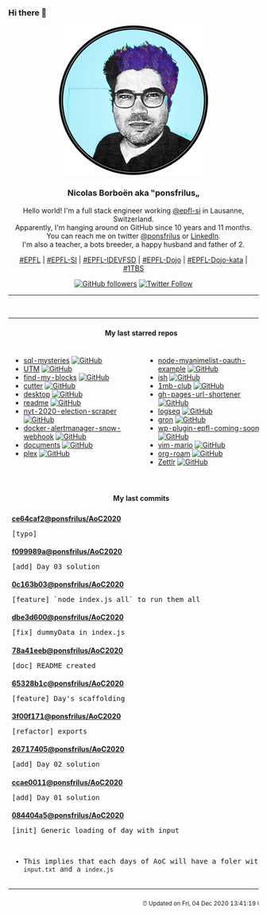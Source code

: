 ### Hi there 👋

<p align="center">
  <!-- use https://avatars3.githubusercontent.com/u/176002?v=4 for your default github picture -->
  <img src="https://raw.githubusercontent.com/ponsfrilus/ponsfrilus/master/img/ponsfrilus.png" title="Nicolas Borboën aka ‟ponsfrilus„" alt="Nicolas Borboën aka ‟ponsfrilus„" />
  <h3 align="center">
    Nicolas Borboën aka ‟ponsfrilus„
  </h3>
  <p align="center">
    Hello world! I'm a full stack engineer working <a href="https://github.com/epfl-si">@epfl-si</a> in Lausanne, Switzerland.
    <br />Apparently, I'm hanging around on GitHub since 10 years and 11 months.
    <br />You can reach me on twitter <a href="https://twitter.com/ponsfrilus">@ponsfrilus</a> or <a href="http://linkedin.com/in/nicolasborboen">LinkedIn</a>.
    <br />I'm also a teacher, a bots breeder, a happy husband and father of 2.
  </p>
  <p align="center">
    <a href="https://www.epfl.ch">#EPFL</a> | 
    <a href="https://github.com/epfl-si/">#EPFL-SI</a> | 
    <a href="https://github.com/epfl-idevfsd">#EPFL-IDEVFSD</a> | 
    <a href="https://github.com/topics/epfl-dojo">#EPFL-Dojo</a> | 
    <a href="https://github.com/topics/epfl-dojo-kata">#EPFL-Dojo-kata</a> | 
    <a href="https://en.wikipedia.org/wiki/Indentation_style#Variant:_1TBS_(OTBS)">#1TBS</a>
  </p>
  <p align="center">
    <a href="https://github.com/ponsfrilus"><img alt="GitHub followers" src="https://img.shields.io/github/followers/ponsfrilus?label=Follow%20me%20on%20github&style=social"></a>
    <a href="https://twitter.com/ponsfrilus"><img alt="Twitter Follow" src="https://img.shields.io/twitter/follow/ponsfrilus?label=follow%20me%20on%20twitter&style=social"></a>
  </p>
  </p><hr><table align="center">
<tr>
<td colspan="2" align="center"><h4>My last starred repos</h4></td>
</tr>
<tr>
<td valign="top">
<ul>
<li>
<a href="https://github.com/NUKnightLab/sql-mysteries" title="Inspired by @veltman's command-line mystery, use SQL to research clues and find out whodunit!" target="_blank">sql-mysteries</a>&nbsp;<a href="https://github.com/NUKnightLab/sql-mysteries" title="Inspired by @veltman's command-line mystery, use SQL to research clues and find out whodunit!" target="_blank"><img src="https://img.shields.io/github/stars/NUKnightLab/sql-mysteries?style=social" alt="GitHub"></a>
</li>
<li>
<a href="https://github.com/utmapp/UTM" title="Virtual machines for iOS" target="_blank">UTM</a>&nbsp;<a href="https://github.com/utmapp/UTM" title="Virtual machines for iOS" target="_blank"><img src="https://img.shields.io/github/stars/utmapp/UTM?style=social" alt="GitHub"></a>
</li>
<li>
<a href="https://github.com/eddysims/find-my-blocks" title="A tool to help you find what Gutenbergs blocks you have used on your website and where they are located." target="_blank">find-my-blocks</a>&nbsp;<a href="https://github.com/eddysims/find-my-blocks" title="A tool to help you find what Gutenbergs blocks you have used on your website and where they are located." target="_blank"><img src="https://img.shields.io/github/stars/eddysims/find-my-blocks?style=social" alt="GitHub"></a>
</li>
<li>
<a href="https://github.com/radareorg/cutter" title="Free and Open Source Reverse Engineering Platform powered by radare2" target="_blank">cutter</a>&nbsp;<a href="https://github.com/radareorg/cutter" title="Free and Open Source Reverse Engineering Platform powered by radare2" target="_blank"><img src="https://img.shields.io/github/stars/radareorg/cutter?style=social" alt="GitHub"></a>
</li>
<li>
<a href="https://github.com/desktop/desktop" title="Simple collaboration from your desktop" target="_blank">desktop</a>&nbsp;<a href="https://github.com/desktop/desktop" title="Simple collaboration from your desktop" target="_blank"><img src="https://img.shields.io/github/stars/desktop/desktop?style=social" alt="GitHub"></a>
</li>
<li>
<a href="https://github.com/notifyme-app/readme" title="Overview of NotifyMe: A decentralised check-in system for meetings and events" target="_blank">readme</a>&nbsp;<a href="https://github.com/notifyme-app/readme" title="Overview of NotifyMe: A decentralised check-in system for meetings and events" target="_blank"><img src="https://img.shields.io/github/stars/notifyme-app/readme?style=social" alt="GitHub"></a>
</li>
<li>
<a href="https://github.com/alex/nyt-2020-election-scraper" title="null" target="_blank">nyt-2020-election-scraper</a>&nbsp;<a href="https://github.com/alex/nyt-2020-election-scraper" title="null" target="_blank"><img src="https://img.shields.io/github/stars/alex/nyt-2020-election-scraper?style=social" alt="GitHub"></a>
</li>
<li>
<a href="https://github.com/camptocamp/docker-alertmanager-snow-webhook" title="null" target="_blank">docker-alertmanager-snow-webhook</a>&nbsp;<a href="https://github.com/camptocamp/docker-alertmanager-snow-webhook" title="null" target="_blank"><img src="https://img.shields.io/github/stars/camptocamp/docker-alertmanager-snow-webhook?style=social" alt="GitHub"></a>
</li>
<li>
<a href="https://github.com/CrowdNotifier/documents" title="null" target="_blank">documents</a>&nbsp;<a href="https://github.com/CrowdNotifier/documents" title="null" target="_blank"><img src="https://img.shields.io/github/stars/CrowdNotifier/documents?style=social" alt="GitHub"></a>
</li>
<li>
<a href="https://github.com/IBM/plex" title="The package of IBM’s typeface, IBM Plex." target="_blank">plex</a>&nbsp;<a href="https://github.com/IBM/plex" title="The package of IBM’s typeface, IBM Plex." target="_blank"><img src="https://img.shields.io/github/stars/IBM/plex?style=social" alt="GitHub"></a>
</li>
</ul>
<img width="450" height="1" /></td>
<td valign="top">
<ul>
<li>
<a href="https://github.com/ipmanlk/node-myanimelist-oauth-example" title="How to generate an Access Token using the new MyAnimeList's API." target="_blank">node-myanimelist-oauth-example</a>&nbsp;<a href="https://github.com/ipmanlk/node-myanimelist-oauth-example" title="How to generate an Access Token using the new MyAnimeList's API." target="_blank"><img src="https://img.shields.io/github/stars/ipmanlk/node-myanimelist-oauth-example?style=social" alt="GitHub"></a>
</li>
<li>
<a href="https://github.com/ish-app/ish" title="Linux shell for iOS" target="_blank">ish</a>&nbsp;<a href="https://github.com/ish-app/ish" title="Linux shell for iOS" target="_blank"><img src="https://img.shields.io/github/stars/ish-app/ish?style=social" alt="GitHub"></a>
</li>
<li>
<a href="https://github.com/bradleytaunt/1mb-club" title="An exclusive members-only club for web pages weighing less than 1 megabyte" target="_blank">1mb-club</a>&nbsp;<a href="https://github.com/bradleytaunt/1mb-club" title="An exclusive members-only club for web pages weighing less than 1 megabyte" target="_blank"><img src="https://img.shields.io/github/stars/bradleytaunt/1mb-club?style=social" alt="GitHub"></a>
</li>
<li>
<a href="https://github.com/nelsontky/gh-pages-url-shortener" title="Minimal URL shortener that can be entirely hosted on GitHub pages." target="_blank">gh-pages-url-shortener</a>&nbsp;<a href="https://github.com/nelsontky/gh-pages-url-shortener" title="Minimal URL shortener that can be entirely hosted on GitHub pages." target="_blank"><img src="https://img.shields.io/github/stars/nelsontky/gh-pages-url-shortener?style=social" alt="GitHub"></a>
</li>
<li>
<a href="https://github.com/logseq/logseq" title="A privacy-first, open-source platform for knowledge sharing and management. " target="_blank">logseq</a>&nbsp;<a href="https://github.com/logseq/logseq" title="A privacy-first, open-source platform for knowledge sharing and management. " target="_blank"><img src="https://img.shields.io/github/stars/logseq/logseq?style=social" alt="GitHub"></a>
</li>
<li>
<a href="https://github.com/tomnomnom/gron" title="Make JSON greppable!" target="_blank">gron</a>&nbsp;<a href="https://github.com/tomnomnom/gron" title="Make JSON greppable!" target="_blank"><img src="https://img.shields.io/github/stars/tomnomnom/gron?style=social" alt="GitHub"></a>
</li>
<li>
<a href="https://github.com/epfl-si/wp-plugin-epfl-coming-soon" title="Basic WordPress plugin that allows to display a coming soon / maintenance page. Rest API status + wp cli maintenance-mode." target="_blank">wp-plugin-epfl-coming-soon</a>&nbsp;<a href="https://github.com/epfl-si/wp-plugin-epfl-coming-soon" title="Basic WordPress plugin that allows to display a coming soon / maintenance page. Rest API status + wp cli maintenance-mode." target="_blank"><img src="https://img.shields.io/github/stars/epfl-si/wp-plugin-epfl-coming-soon?style=social" alt="GitHub"></a>
</li>
<li>
<a href="https://github.com/rbtnn/vim-mario" title="Mario on Vim" target="_blank">vim-mario</a>&nbsp;<a href="https://github.com/rbtnn/vim-mario" title="Mario on Vim" target="_blank"><img src="https://img.shields.io/github/stars/rbtnn/vim-mario?style=social" alt="GitHub"></a>
</li>
<li>
<a href="https://github.com/org-roam/org-roam" title="Rudimentary Roam replica with Org-mode" target="_blank">org-roam</a>&nbsp;<a href="https://github.com/org-roam/org-roam" title="Rudimentary Roam replica with Org-mode" target="_blank"><img src="https://img.shields.io/github/stars/org-roam/org-roam?style=social" alt="GitHub"></a>
</li>
<li>
<a href="https://github.com/Zettlr/Zettlr" title="A Markdown Editor for the 21st century." target="_blank">Zettlr</a>&nbsp;<a href="https://github.com/Zettlr/Zettlr" title="A Markdown Editor for the 21st century." target="_blank"><img src="https://img.shields.io/github/stars/Zettlr/Zettlr?style=social" alt="GitHub"></a>
</li>
</ul>
<img width="450" height="1" /></td>
</tr>
<tr>
<td colspan="2" align="center"><h4>My last commits</h4></td>
</tr>
<tr>
        <td colspan="2">
          <div><strong><a href="https://api.github.com/repos/ponsfrilus/AoC2020/commits/ce64caf275ac250f3fc41eb2d47e457c06bfe375" title="2020-12-03T15:41:24.000+01:00" target="_blank">ce64caf2</a><a href="https://github.com/ponsfrilus">@ponsfrilus</a><a href="https://github.com/ponsfrilus/AoC2020" title="null">/AoC2020</a></strong></div>
          <pre>[typo]</pre>
        </td>
        </tr><tr>
        <td colspan="2">
          <div><strong><a href="https://api.github.com/repos/ponsfrilus/AoC2020/commits/f099989ac2880f45e207eb728873fb2e10b3ddc7" title="2020-12-03T15:41:01.000+01:00" target="_blank">f099989a</a><a href="https://github.com/ponsfrilus">@ponsfrilus</a><a href="https://github.com/ponsfrilus/AoC2020" title="null">/AoC2020</a></strong></div>
          <pre>[add] Day 03 solution</pre>
        </td>
        </tr><tr>
        <td colspan="2">
          <div><strong><a href="https://api.github.com/repos/ponsfrilus/AoC2020/commits/0c163b037da1e41ab3e482166cc82aa0de0ebeb2" title="2020-12-02T13:03:11.000+01:00" target="_blank">0c163b03</a><a href="https://github.com/ponsfrilus">@ponsfrilus</a><a href="https://github.com/ponsfrilus/AoC2020" title="null">/AoC2020</a></strong></div>
          <pre>[feature] `node index.js all` to run them all</pre>
        </td>
        </tr><tr>
        <td colspan="2">
          <div><strong><a href="https://api.github.com/repos/ponsfrilus/AoC2020/commits/dbe3d6002f5e4864a1702daebc3e06e0e544ba07" title="2020-12-02T12:24:58.000+01:00" target="_blank">dbe3d600</a><a href="https://github.com/ponsfrilus">@ponsfrilus</a><a href="https://github.com/ponsfrilus/AoC2020" title="null">/AoC2020</a></strong></div>
          <pre>[fix] dummyData in index.js</pre>
        </td>
        </tr><tr>
        <td colspan="2">
          <div><strong><a href="https://api.github.com/repos/ponsfrilus/AoC2020/commits/78a41eeb82dd2c413382dec12a938c3dd011bad7" title="2020-12-02T12:14:29.000+01:00" target="_blank">78a41eeb</a><a href="https://github.com/ponsfrilus">@ponsfrilus</a><a href="https://github.com/ponsfrilus/AoC2020" title="null">/AoC2020</a></strong></div>
          <pre>[doc] README created</pre>
        </td>
        </tr><tr>
        <td colspan="2">
          <div><strong><a href="https://api.github.com/repos/ponsfrilus/AoC2020/commits/65328b1c55143b4b9578593c04eadea8f68d5bb1" title="2020-12-02T12:14:12.000+01:00" target="_blank">65328b1c</a><a href="https://github.com/ponsfrilus">@ponsfrilus</a><a href="https://github.com/ponsfrilus/AoC2020" title="null">/AoC2020</a></strong></div>
          <pre>[feature] Day's scaffolding</pre>
        </td>
        </tr><tr>
        <td colspan="2">
          <div><strong><a href="https://api.github.com/repos/ponsfrilus/AoC2020/commits/3f00f1713be9b9deba910bfcffd2b45296e4ca91" title="2020-12-02T12:13:57.000+01:00" target="_blank">3f00f171</a><a href="https://github.com/ponsfrilus">@ponsfrilus</a><a href="https://github.com/ponsfrilus/AoC2020" title="null">/AoC2020</a></strong></div>
          <pre>[refactor] exports</pre>
        </td>
        </tr><tr>
        <td colspan="2">
          <div><strong><a href="https://api.github.com/repos/ponsfrilus/AoC2020/commits/2671740510f7b36b57a93102d481ee28b9b9ce18" title="2020-12-02T10:42:47.000+01:00" target="_blank">26717405</a><a href="https://github.com/ponsfrilus">@ponsfrilus</a><a href="https://github.com/ponsfrilus/AoC2020" title="null">/AoC2020</a></strong></div>
          <pre>[add] Day 02 solution</pre>
        </td>
        </tr><tr>
        <td colspan="2">
          <div><strong><a href="https://api.github.com/repos/ponsfrilus/AoC2020/commits/ccae00114e77a187dfe69f07a7001a2c48ac4ac5" title="2020-12-02T10:42:36.000+01:00" target="_blank">ccae0011</a><a href="https://github.com/ponsfrilus">@ponsfrilus</a><a href="https://github.com/ponsfrilus/AoC2020" title="null">/AoC2020</a></strong></div>
          <pre>[add] Day 01 solution</pre>
        </td>
        </tr><tr>
        <td colspan="2">
          <div><strong><a href="https://api.github.com/repos/ponsfrilus/AoC2020/commits/084404a545742ecc1165d10b9f9b9ca58cc74357" title="2020-12-02T10:42:19.000+01:00" target="_blank">084404a5</a><a href="https://github.com/ponsfrilus">@ponsfrilus</a><a href="https://github.com/ponsfrilus/AoC2020" title="null">/AoC2020</a></strong></div>
          <pre>[init] Generic loading of day with input

- This implies that each days of AoC will have a foler with a 
`input.txt` and a `index.js`</pre>
        </td>
        </tr><tfoot>
<tr>
<td colspan="2" align="right">
<img width="900" height="1" />
<small>⏰ Updated on Fri, 04 Dec 2020 13:41:19 GMT</small>
</td>
</tr>
</tfoot>
<br />
</table>
